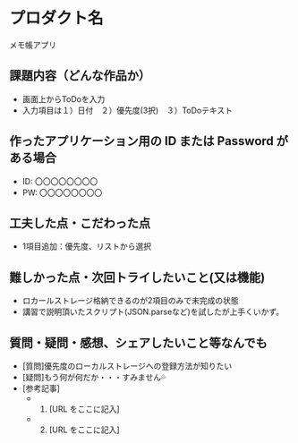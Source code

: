 # プロダクト名

メモ帳アプリ

## 課題内容（どんな作品か）

- 画面上からToDoを入力
- 入力項目は１）日付　２）優先度(3択)　３）ToDoテキスト

## 作ったアプリケーション用の ID または Password がある場合

- ID: 〇〇〇〇〇〇〇〇
- PW: 〇〇〇〇〇〇〇〇

## 工夫した点・こだわった点

- 1項目追加：優先度、リストから選択

## 難しかった点・次回トライしたいこと(又は機能)

- ロカールストレージ格納できるのが2項目のみで未完成の状態
- 講習で説明頂いたスクリプト(JSON.parseなど)を試したが上手くいかず。

## 質問・疑問・感想、シェアしたいこと等なんでも

- [質問]優先度のローカルストレージへの登録方法が知りたい
- [疑問]もう何が何だか・・・すみません💦
- [参考記事]
  - 1. [URL をここに記入]
  - 2. [URL をここに記入]

